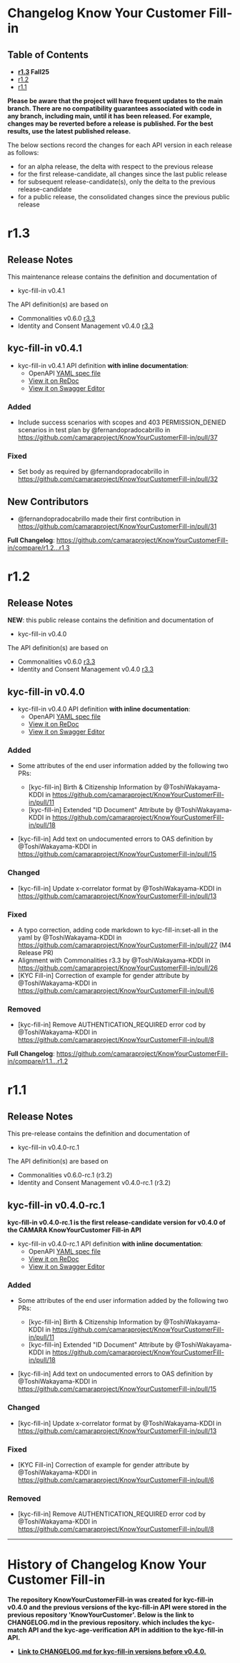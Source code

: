 # Changelog Know Your Customer Fill-in

## Table of Contents

- **[r1.3](#r13) Fall25**
- [r1.2](#r12)
- [r1.1](#r11)

**Please be aware that the project will have frequent updates to the main branch. There are no compatibility guarantees associated with code in any branch, including main, until it has been released. For example, changes may be reverted before a release is published. For the best results, use the latest published release.**

The below sections record the changes for each API version in each release as follows:

* for an alpha release, the delta with respect to the previous release
* for the first release-candidate, all changes since the last public release
* for subsequent release-candidate(s), only the delta to the previous release-candidate
* for a public release, the consolidated changes since the previous public release

# r1.3

## Release Notes

This maintenance release contains the definition and documentation of

* kyc-fill-in v0.4.1

The API definition(s) are based on
* Commonalities v0.6.0 [r3.3](https://github.com/camaraproject/Commonalities/releases/tag/r3.3)
* Identity and Consent Management v0.4.0 [r3.3](https://github.com/camaraproject/IdentityAndConsentManagement/releases/tag/r3.3)

## kyc-fill-in v0.4.1
- kyc-fill-in v0.4.1 API definition **with inline documentation**:
  - OpenAPI [YAML spec file](https://github.com/camaraproject/KnowYourCustomerFill-in/blob/r1.3/code/API_definitions/kyc-fill-in.yaml)
  - [View it on ReDoc](https://redocly.github.io/redoc/?url=https://raw.githubusercontent.com/camaraproject/KnowYourCustomerFill-in/r1.3/code/API_definitions/kyc-fill-in.yaml&nocors)
  - [View it on Swagger Editor](https://camaraproject.github.io/swagger-ui/?url=https://raw.githubusercontent.com/camaraproject/KnowYourCustomerFill-in/r1.3/code/API_definitions/kyc-fill-in.yaml&nocors)

### Added
* Include success scenarios with scopes and 403 PERMISSION_DENIED scenarios in test plan by @fernandopradocabrillo in https://github.com/camaraproject/KnowYourCustomerFill-in/pull/37

### Fixed
* Set body as required by @fernandopradocabrillo in https://github.com/camaraproject/KnowYourCustomerFill-in/pull/32

## New Contributors
* @fernandopradocabrillo made their first contribution in https://github.com/camaraproject/KnowYourCustomerFill-in/pull/31

**Full Changelog**: https://github.com/camaraproject/KnowYourCustomerFill-in/compare/r1.2...r1.3

# r1.2

## Release Notes

**NEW**: this public release contains the definition and documentation of

* kyc-fill-in v0.4.0

The API definition(s) are based on
* Commonalities v0.6.0 [r3.3](https://github.com/camaraproject/Commonalities/releases/tag/r3.3)
* Identity and Consent Management v0.4.0 [r3.3](https://github.com/camaraproject/IdentityAndConsentManagement/releases/tag/r3.3)

## kyc-fill-in v0.4.0

- kyc-fill-in v0.4.0 API definition **with inline documentation**:
  - OpenAPI [YAML spec file](https://github.com/camaraproject/KnowYourCustomerFill-in/blob/r1.2/code/API_definitions/kyc-fill-in.yaml)
  - [View it on ReDoc](https://redocly.github.io/redoc/?url=https://raw.githubusercontent.com/camaraproject/KnowYourCustomerFill-in/r1.2/code/API_definitions/kyc-fill-in.yaml&nocors)
  - [View it on Swagger Editor](https://camaraproject.github.io/swagger-ui/?url=https://raw.githubusercontent.com/camaraproject/KnowYourCustomerFill-in/r1.2/code/API_definitions/kyc-fill-in.yaml&nocors)

### Added
 * Some attributes of the end user information added by the following two PRs:
   * [kyc-fill-in] Birth & Citizenship Information by @ToshiWakayama-KDDI in https://github.com/camaraproject/KnowYourCustomerFill-in/pull/11
   * [kyc-fill-in] Extended "ID Document" Attribute by @ToshiWakayama-KDDI in https://github.com/camaraproject/KnowYourCustomerFill-in/pull/18

 * [kyc-fill-in] Add text on undocumented errors to OAS definition by @ToshiWakayama-KDDI in https://github.com/camaraproject/KnowYourCustomerFill-in/pull/15

### Changed
 * [kyc-fill-in] Update x-correlator format by @ToshiWakayama-KDDI in https://github.com/camaraproject/KnowYourCustomerFill-in/pull/13

### Fixed
 * A typo correction, adding code markdown to kyc-fill-in:set-all in the yaml by @ToshiWakayama-KDDI in https://github.com/camaraproject/KnowYourCustomerFill-in/pull/27 (M4 Release PR)
 * Alignment with Commonalities r3.3 by @ToshiWakayama-KDDI in https://github.com/camaraproject/KnowYourCustomerFill-in/pull/26
 * [KYC Fill-in] Correction of example for gender attribute by @ToshiWakayama-KDDI in https://github.com/camaraproject/KnowYourCustomerFill-in/pull/6

### Removed
 * [kyc-fill-in] Remove AUTHENTICATION_REQUIRED error cod by @ToshiWakayama-KDDI in https://github.com/camaraproject/KnowYourCustomerFill-in/pull/8

**Full Changelog**: https://github.com/camaraproject/KnowYourCustomerFill-in/compare/r1.1...r1.2

# r1.1

## Release Notes

This pre-release contains the definition and documentation of
* kyc-fill-in v0.4.0-rc.1

The API definition(s) are based on
* Commonalities v0.6.0-rc.1 (r3.2)
* Identity and Consent Management v0.4.0-rc.1 (r3.2)

## kyc-fill-in v0.4.0-rc.1

**kyc-fill-in v0.4.0-rc.1 is the first release-candidate version for v0.4.0 of the CAMARA KnowYourCustomer Fill-in API**

- kyc-fill-in v0.4.0-rc.1 API definition **with inline documentation**:
  - OpenAPI [YAML spec file](https://github.com/camaraproject/KnowYourCustomerFill-in/blob/r1.1/code/API_definitions/kyc-fill-in.yaml)
  - [View it on ReDoc](https://redocly.github.io/redoc/?url=https://raw.githubusercontent.com/camaraproject/KnowYourCustomerFill-in/r1.1/code/API_definitions/kyc-fill-in.yaml&nocors)
  - [View it on Swagger Editor](https://camaraproject.github.io/swagger-ui/?url=https://raw.githubusercontent.com/camaraproject/KnowYourCustomerFill-in/r1.1/code/API_definitions/kyc-fill-in.yaml&nocors)

### Added
 * Some attributes of the end user information added by the following two PRs:
   * [kyc-fill-in] Birth & Citizenship Information by @ToshiWakayama-KDDI in https://github.com/camaraproject/KnowYourCustomerFill-in/pull/11
   * [kyc-fill-in] Extended "ID Document" Attribute by @ToshiWakayama-KDDI in https://github.com/camaraproject/KnowYourCustomerFill-in/pull/18

 * [kyc-fill-in] Add text on undocumented errors to OAS definition by @ToshiWakayama-KDDI in https://github.com/camaraproject/KnowYourCustomerFill-in/pull/15

### Changed
 * [kyc-fill-in] Update x-correlator format by @ToshiWakayama-KDDI in https://github.com/camaraproject/KnowYourCustomerFill-in/pull/13

### Fixed
 * [KYC Fill-in] Correction of example for gender attribute by @ToshiWakayama-KDDI in https://github.com/camaraproject/KnowYourCustomerFill-in/pull/6

### Removed
 * [kyc-fill-in] Remove AUTHENTICATION_REQUIRED error cod by @ToshiWakayama-KDDI in https://github.com/camaraproject/KnowYourCustomerFill-in/pull/8


---

# History of Changelog Know Your Customer Fill-in

**The repository KnowYourCustomerFill-in was created for kyc-fill-in v0.4.0 and the previous versions of the kyc-fill-in API were stored in the previous repository 'KnowYourCustomer'.  Below is the link to CHANGELOG.md in the previous repository.
which includes the kyc-match API and the kyc-age-verification API in addition to the kyc-fill-in API.**
* **[Link to CHANGELOG.md for kyc-fill-in versions before v0.4.0.](https://github.com/camaraproject/KnowYourCustomer/blob/main/CHANGELOG.md)**




